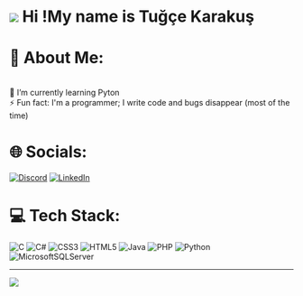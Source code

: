 # ![](https://user-images.githubusercontent.com/18350557/176309783-0785949b-9127-417c-8b55-ab5a4333674e.gif) Hi !My name is Tuğçe Karakuş


# 💫 About Me:
<br>🌱 I’m currently learning Pyton<br>⚡ Fun fact:  I'm a programmer; I write code and bugs disappear (most of the time)<br>


# 🌐 Socials:
[![Discord](https://img.shields.io/badge/Discord-%237289DA.svg?logo=discord&logoColor=white)](https://discord.gg/tugceeee) [![LinkedIn](https://img.shields.io/badge/LinkedIn-%230077B5.svg?logo=linkedin&logoColor=white)](https://linkedin.com/in/tkarakus) 

# 💻 Tech Stack: 
![C](https://img.shields.io/badge/c-%2300599C.svg?style=for-the-badge&logo=c&logoColor=white) ![C#](https://img.shields.io/badge/c%23-%23239120.svg?style=for-the-badge&logo=c-sharp&logoColor=white) ![CSS3](https://img.shields.io/badge/css3-%231572B6.svg?style=for-the-badge&logo=css3&logoColor=white) ![HTML5](https://img.shields.io/badge/html5-%23E34F26.svg?style=for-the-badge&logo=html5&logoColor=white) ![Java](https://img.shields.io/badge/java-%23ED8B00.svg?style=for-the-badge&logo=openjdk&logoColor=white) ![PHP](https://img.shields.io/badge/php-%23777BB4.svg?style=for-the-badge&logo=php&logoColor=white) ![Python](https://img.shields.io/badge/python-3670A0?style=for-the-badge&logo=python&logoColor=ffdd54) ![MicrosoftSQLServer](https://img.shields.io/badge/Microsoft%20SQL%20Server-CC2927?style=for-the-badge&logo=microsoft%20sql%20server&logoColor=white)







---
[![](https://visitcount.itsvg.in/api?id=Tuvci&icon=0&color=1)](https://visitcount.itsvg.in)




<!-- Proudly created with GPRM ( https://gprm.itsvg.in ) -->
